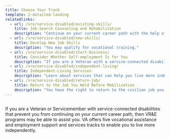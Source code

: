 ```yaml
---
title: Choose Your Track
template: 2-detailed-landing
relatedlinks:
  - url: /vre/service-disabled/existing-skills/
    title: Job-Search Counseling and Rehabilitation 
    description: "Continue on your current career path with the help of our counselors."
  - url: /vre/service-disabled/new-skills/
    title: Develop New Job Skills
    description: "You may qualify for vocational training."
  - url: /vre/service-disabled/start-business/
    title: Consider Whether Self-employment Is for You
    description: "If you are a Veteran with a service-connected disability, VA can help you start your own business. "
  - url: /vre/service-disabled/independent-living/
    title: Independent-Living Services
    description: "Learn about services that can help you live more independently with your service-connected disability."
  - url: /vre/service-disabled/return-job/
    title: Return to the Job You Held Before Mobilization
    description: "You have the right to return to the civilian job you held before activating."
---
```


<div class="main" role="main" markdown="0">

<div class="section one" markdown="0">

<div class="primary" markdown="0">
<div class="row" markdown="0">
<div class="small-12 columns usa-content" markdown="1">
<div markdown="1">

If you are a Veteran or Servicemember with service-connected disabilities that prevent you from continuing on your current career path, then VR&amp;E programs may be able to assist you. VA offers five vocational assistance and employment support and services tracks to enable you to live more independently. 

</div>
</div>
</div>
</div>

</div>

</div>
